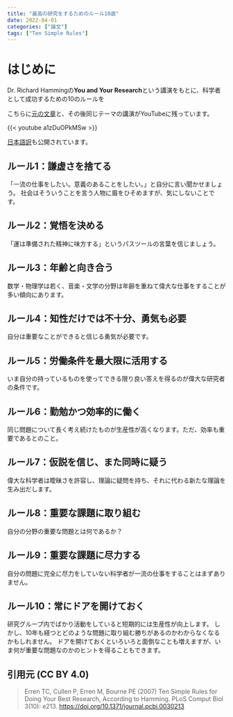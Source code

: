```yaml
---
title: "最高の研究をするためのルール10選"
date: 2022-04-01
categories: ["論文"]
tags: ["Ten Simple Rules"]
---
```


# はじめに

Dr. Richard Hammingの**You and Your Research**という講演をもとに、科学者として成功するための10のルールを

こちらに[元の文章](http://www.cs.virginia.edu/~robins/YouAndYourResearch.html)と、その後同じテーマの講演がYouTubeに残っています。

{{< youtube a1zDuOPkMSw >}}

[日本語訳](https://hiddenflower-s.tumblr.com/post/159208523633/%E8%AC%9B%E6%BC%94%E7%A0%94%E7%A9%B6%E3%81%AB%E3%81%A9%E3%81%86%E5%8F%96%E3%82%8A%E7%B5%84%E3%82%80%E3%81%B9%E3%81%8D%E3%81%8B%E3%83%AA%E3%83%81%E3%83%A3%E3%83%BC%E3%83%89w%E3%83%8F%E3%83%9F%E3%83%B3%E3%82%B0)も公開されています。

## ルール1：謙虚さを捨てる

「一流の仕事をしたい。意義のあることをしたい。」と自分に言い聞かせましょう。
社会はそういうことを言う人物に眉をひそめますが、気にしないことです。

## ルール2：覚悟を決める

「運は準備された精神に味方する」というパスツールの言葉を信じましょう。

## ルール3：年齢と向き合う

数学・物理学は若く、音楽・文学の分野は年齢を重ねて偉大な仕事をすることが多い傾向にあります。

## ルール4：知性だけでは不十分、勇気も必要

自分は重要なことができると信じる勇気が必要です。

## ルール5：労働条件を最大限に活用する

いま自分の持っているものを使ってできる限り良い答えを得るのが偉大な研究者の条件です。

## ルール6：勤勉かつ効率的に働く

同じ問題について長く考え続けたものが生産性が高くなります。ただ、効率も重要であるとのこと。

## ルール7：仮説を信じ、また同時に疑う

偉大な科学者は曖昧さを許容し、理論に疑問を持ち、それに代わる新たな理論を生み出だします。


## ルール8：重要な課題に取り組む

自分の分野の重要な問題とは何であるか？


## ルール9：重要な課題に尽力する

自分の問題に完全に尽力をしていない科学者が一流の仕事をすることはまずありません。


## ルール10：常にドアを開けておく

研究グループ内でばかり活動をしていると短期的には生産性が向上します。
しかし、10年も経つとどのような問題に取り組む勝ちがあるのかわからなくなるかもしれません。
ドアを開けておくといろいろと面倒なことも増えますが、いま何が重要な問題なのかのヒントを得ることもできます。


## 引用元 (CC BY 4.0)

> Erren TC, Cullen P, Erren M, Bourne PE (2007) Ten Simple Rules for Doing Your Best Research, According to Hamming. PLoS Comput Biol 3(10): e213. https://doi.org/10.1371/journal.pcbi.0030213

